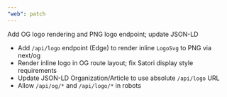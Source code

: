 ```yaml
---
"web": patch
---
```


Add OG logo rendering and PNG logo endpoint; update JSON-LD

- Add `/api/logo` endpoint (Edge) to render inline `LogoSvg` to PNG via next/og
- Render inline logo in OG route layout; fix Satori display style requirements
- Update JSON-LD Organization/Article to use absolute `/api/logo` URL
- Allow `/api/og/*` and `/api/logo/*` in robots
